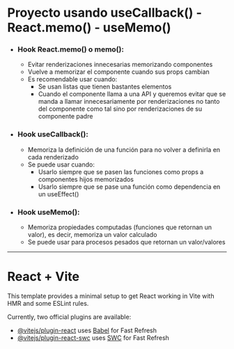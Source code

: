 # Proyecto usando useCallback() - React.memo() - useMemo()

- ### Hook React.memo() o memo():

  - Evitar renderizaciones innecesarias memorizando componentes
  - Vuelve a memorizar el componente cuando sus props cambian
  - Es recomendable usar cuando:
    - Se usan listas que tienen bastantes elementos
    - Cuando el componente llama a una API y queremos evitar que se manda a llamar innecesariamente por renderizaciones no tanto del componente como tal sino por renderizaciones de su componente padre

- ### Hook useCallback():

  - Memoriza la definición de una función para no volver a definirla en cada renderizado
  - Se puede usar cuando:
    - Usarlo siempre que se pasen las funciones como props a componentes hijos memorizados
    - Usarlo siempre que se pase una función como dependencia en un useEffect()

- ### Hook useMemo():

  - Memoriza propiedades computadas (funciones que retornan un valor), es decir, memoriza un valor calculado
  - Se puede usar para procesos pesados que retornan un valor/valores

---

# React + Vite

This template provides a minimal setup to get React working in Vite with HMR and some ESLint rules.

Currently, two official plugins are available:

- [@vitejs/plugin-react](https://github.com/vitejs/vite-plugin-react/blob/main/packages/plugin-react/README.md) uses [Babel](https://babeljs.io/) for Fast Refresh
- [@vitejs/plugin-react-swc](https://github.com/vitejs/vite-plugin-react-swc) uses [SWC](https://swc.rs/) for Fast Refresh
